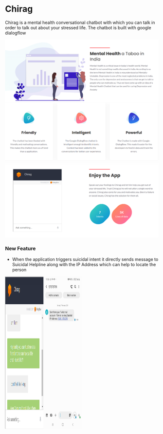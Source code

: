 # Chirag
Chirag is a mental health conversational chatbot with which you can talk in order to talk out about your stressed life. The chatbot is built with google dialogflow 

<img src="screenshots/ss4.PNG">

<img src="screenshots/ss2.PNG">

<img src="screenshots/ss3.PNG">

### New Feature
- When the application triggers suicidal intent it directly sends message to Suicidal Helpline along with the IP Address which can help to locate the person
<div>
  <img src="screenshots/feature1.PNG" width = 25% height = 500px><img src="screenshots/msg.jpg" width = 25% height=500px>
</div>

